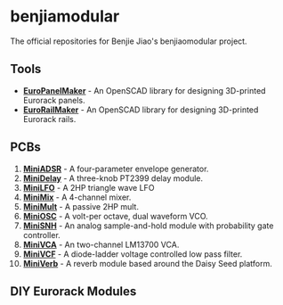 # benjiamodular

The official repositories for Benjie Jiao's benjiaomodular project.

## Tools
- **[EuroPanelMaker](https://github.com/benjiaomodular/EuroRailMaker)** - An OpenSCAD library for designing 3D-printed Eurorack panels.
- **[EuroRailMaker](https://github.com/benjiaomodular/EuroRailMaker)** - An OpenSCAD library for designing 3D-printed Eurorack rails.

## PCBs
1. **[MiniADSR](https://github.com/benjiaomodular/MiniADSR)** - A four-parameter envelope generator.
1. **[MiniDelay](https://github.com/benjiaomodular/MiniDelay)** - A three-knob PT2399 delay module.
1. **[MiniLFO](https://github.com/benjiaomodular/MiniLFO)** - A 2HP triangle wave LFO
1. **[MiniMix](https://github.com/benjiaomodular/MiniMix)** - A 4-channel mixer.
1. **[MiniMult](https://github.com/benjiaomodular/MiniMult)** - A passive 2HP mult.
1. **[MiniOSC](https://github.com/benjiaomodular/MiniOSC)** - A volt-per octave, dual waveform VCO.
1. **[MiniSNH](https://github.com/benjiaomodular/MiniSNH)** - An analog sample-and-hold module with probability gate controller. 
1. **[MiniVCA](https://github.com/benjiaomodular/MiniVCA)** - An two-channel LM13700 VCA.
1. **[MiniVCF](https://github.com/benjiaomodular/MiniVCF)** - A diode-ladder voltage controlled low pass filter.
1. **[MiniVerb](https://github.com/benjiaomodular/MiniVerb)** - A reverb module based around the Daisy Seed platform.

## DIY Eurorack Modules
